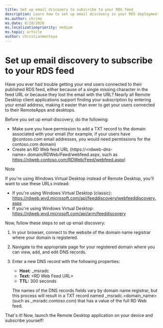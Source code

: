 ```yaml
---
title: Set up email discovery to subscribe to your RDS feed
description: Learn how to set up email discovery in your RDS deployment.
ms.author: chrimo
ms.date: 8/28/2020
ms.localizationpriority: medium
ms.topic: article
author: christianmontoya
---
```

# Set up email discovery to subscribe to your RDS feed

Have you ever had trouble getting your end users connected to their published RDS feed, either because of a single missing character in the feed URL or because they lost the email with the URL? Nearly all Remote Desktop client applications support finding your subscription by entering your email address, making it easier than ever to get your users connected to their RemoteApps and desktops.

Before you set up email discovery, do the following:

- Make sure you have permission to add a TXT record to the domain associated with your email (for example, if your users have @contoso.com email addresses, you would need permissions for the contoso.com domain)
- Create an RD Web feed URL (https://\<rdweb-dns-name\>.domain/RDWeb/Feed/webfeed.aspx, such as https://rdweb.contoso.com/RDWeb/Feed/webfeed.aspx)

>[!NOTE]
>If you're using Windows Virtual Desktop instead of Remote Desktop, you'll want to use these URLs instead:
>
>- If you're using Windows Virtual Desktop (classic): <https://rdweb.wvd.microsoft.com/api/feeddiscovery/webfeeddiscovery.aspx>
>- If you're using Windows Virtual Desktop: <https://rdweb.wvd.microsoft.com/api/arm/feeddiscovery>

Now, follow these steps to set up email discovery:

1. In your browser, connect to the website of the domain name registrar where your domain is registered.
2. Navigate to the appropriate page for your registered domain where you can view, add, and edit DNS records.
3. Enter a new DNS record with the following properties:
   - **Host:** _msradc
   - **Text:** \<RD Web Feed URL\>
   - **TTL:** 300 seconds

   The names of the DNS records fields vary by domain name registrar, but this process will result in a TXT record named _msradc.\<domain_name\> (such as _msradc.contoso.com) that has a value of the full RD Web feed.

That's it! Now, launch the Remote Desktop application on your device and subscribe yourself!